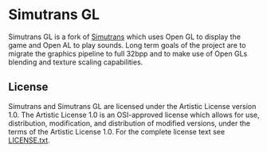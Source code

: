 # Simutrans GL

Simutrans GL is a fork of [Simutrans](https://github.com/simutrans/simutrans) which uses Open GL to display the game and Open AL to play sounds. Long term goals of the project are to migrate the graphics pipeline to full 32bpp and to make use of Open GLs blending and texture scaling capabilities. 

## License

Simutrans and Simutrans GL are licensed under the Artistic License version 1.0. The Artistic License 1.0 is an OSI-approved license which allows for use, distribution, modification, and distribution of modified versions, under the terms of the Artistic License 1.0. For the complete license text see [LICENSE.txt](./LICENSE.txt).
